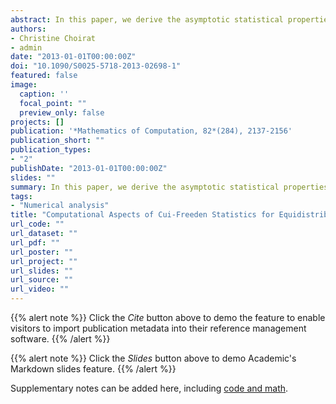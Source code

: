 ```yaml
---
abstract: In this paper, we derive the asymptotic statistical properties of a class of generalized discrepancies introduced by Cui and Freeden (*SIAM J. Sci. Comput.*, 1997) to test equidistribution on the sphere. We show that they have highly desirable properties and encompass several statistics already proposed in the literature. In particular, it turns out that the limiting distribution is an (infinite) weighted sum of chi-squared random variables. Issues concerning the approximation of this distribution are considered in detail and explicit bounds for the approximation error are given. The statistics are then applied to assess the equidistribution of Hammersley low discrepancy sequences on the sphere and the uniformity of a dataset concerning magnetic orientations.
authors:
- Christine Choirat
- admin
date: "2013-01-01T00:00:00Z"
doi: "10.1090/S0025-5718-2013-02698-1"
featured: false
image:
  caption: ''
  focal_point: ""
  preview_only: false
projects: []
publication: '*Mathematics of Computation, 82*(284), 2137-2156'
publication_short: ""
publication_types:
- "2"
publishDate: "2013-01-01T00:00:00Z"
slides: ""
summary: In this paper, we derive the asymptotic statistical properties of a class of generalized discrepancies introduced by Cui and Freeden (*SIAM J. Sci. Comput.*, 1997) to test equidistribution on the sphere. We show that they have highly desirable properties and encompass several statistics already proposed in the literature. In particular, it turns out that the limiting distribution is an (infinite) weighted sum of chi-squared random variables. Issues concerning the approximation of this distribution are considered in detail and explicit bounds for the approximation error are given. The statistics are then applied to assess the equidistribution of Hammersley low discrepancy sequences on the sphere and the uniformity of a dataset concerning magnetic orientations.
tags:
- "Numerical analysis"
title: "Computational Aspects of Cui-Freeden Statistics for Equidistribution on the Sphere"
url_code: ""
url_dataset: ""
url_pdf: ""
url_poster: ""
url_project: ""
url_slides: ""
url_source: ""
url_video: ""
---
```


{{% alert note %}}
Click the *Cite* button above to demo the feature to enable visitors to import publication metadata into their reference management software.
{{% /alert %}}

{{% alert note %}}
Click the *Slides* button above to demo Academic's Markdown slides feature.
{{% /alert %}}

Supplementary notes can be added here, including [code and math](https://sourcethemes.com/academic/docs/writing-markdown-latex/).
